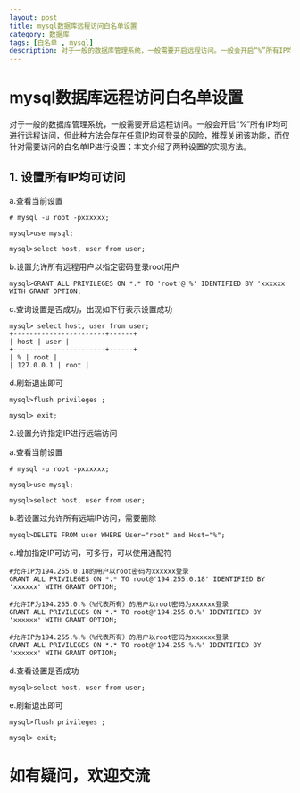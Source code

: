 ```yaml
---
layout: post
title: mysql数据库远程访问白名单设置
category: 数据库
tags: [白名单 , mysql]
description: 对于一般的数据库管理系统，一般需要开启远程访问。一般会开启“%”所有IP均可进行远程访问，但此种方法会存在任意IP均可登录的风险，推荐关闭该功能，而仅针对需要访问的白名单IP进行设置。
---
```


# mysql数据库远程访问白名单设置

对于一般的数据库管理系统，一般需要开启远程访问。一般会开启“%”所有IP均可进行远程访问，但此种方法会存在任意IP均可登录的风险，推荐关闭该功能，而仅针对需要访问的白名单IP进行设置；本文介绍了两种设置的实现方法。

## 1. 设置所有IP均可访问

a.查看当前设置
```
# mysql -u root -pxxxxxx;

mysql>use mysql;

mysql>select host, user from user;
```

b.设置允许所有远程用户以指定密码登录root用户
```
mysql>GRANT ALL PRIVILEGES ON *.* TO 'root'@'%' IDENTIFIED BY 'xxxxxx' WITH GRANT OPTION;
```
c.查询设置是否成功，出现如下行表示设置成功
```
mysql> select host, user from user;
+-----------------------+------+
| host | user |
+-----------------------+------+
| % | root |
| 127.0.0.1 | root |
```
d.刷新退出即可
```
mysql>flush privileges ;

mysql> exit;
```


2.设置允许指定IP进行远端访问

a.查看当前设置
```
# mysql -u root -pxxxxxx;

mysql>use mysql;

mysql>select host, user from user;
```
b.若设置过允许所有远端IP访问，需要删除
```
mysql>DELETE FROM user WHERE User="root" and Host="%";
```
c.增加指定IP可访问，可多行，可以使用通配符
```
#允许IP为194.255.0.18的用户以root密码为xxxxxx登录
GRANT ALL PRIVILEGES ON *.* TO root@'194.255.0.18' IDENTIFIED BY 'xxxxxx' WITH GRANT OPTION;

#允许IP为194.255.0.%（%代表所有）的用户以root密码为xxxxxx登录
GRANT ALL PRIVILEGES ON *.* TO root@'194.255.0.%' IDENTIFIED BY 'xxxxxx' WITH GRANT OPTION;

#允许IP为194.255.%.%（%代表所有）的用户以root密码为xxxxxx登录
GRANT ALL PRIVILEGES ON *.* TO root@'194.255.%.%' IDENTIFIED BY 'xxxxxx' WITH GRANT OPTION;
```
d.查看设置是否成功
```
mysql>select host, user from user;
```
e.刷新退出即可
```
mysql>flush privileges ;

mysql> exit;
```




# 如有疑问，欢迎交流
